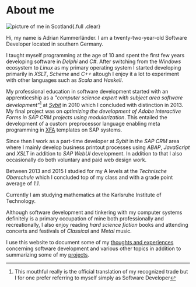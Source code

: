 # About me

![picture of me in Scotland](/media/me_header.png){.full .clear}

Hi, my name is Adrian Kummerländer. I am a twenty-two-year-old Software Developer located in southern Germany.

I taught myself programming at the age of 10 and spent the first few years developing software in _Delphi_ and _C#_. After switching from the _Windows_ ecosystem to _Linux_ as my primary operating system I started developing primarily in _XSLT_, _Scheme_ and _C++_ altough I enjoy it a lot to experiment with other languages such as _Scala_ and _Haskell_.

My professional education in software development started with an apprenticeship as a _"computer science expert with subject area software development"_[^1] at [_Sybit_](http://sybit.de) in 2010 which I concluded with distinction in 2013.  
My final project was on _optimizing the development of Adobe Interactive Forms in SAP CRM projects using modularization_. This entailed the development of a custom preprocessor language enabling meta programming in [XFA](http://partners.adobe.com/public/developer/xml/index_arch.html) templates on SAP systems.

Since then I work as a part-time developer at _Sybit_ in the _SAP CRM_ area where I mainly develop business printout processes using _ABAP_, _JavaScript_ and _XSLT_ in addition to _SAP WebUI_ development. In addition to that I also occasionally do both voluntary and paid web design work.

Between 2013 and 2015 I studied for my A levels at the _Technische Oberschule_ which I concluded top of my class and with a grade point average of _1.1_.

Currently I am studying mathematics at the Karlsruhe Institute of Technology.

Although software development and tinkering with my computer systems definitely is a primary occupation of mine both professionally and recreationally, I also enjoy reading _hard science fiction_ books and attending concerts and festivals of _Classical_ and _Metal_ music.

I use this website to document some of my [thoughts and experiences](/archive) concerning software development and various other topics in addition to summarizing some of my [projects](/category/projects).

[^1]: This mouthful really is the official translation of my recognized trade but I for one prefer referring to myself simply as Software Developer
